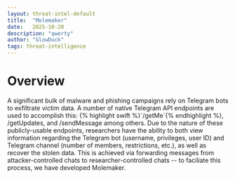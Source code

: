 ```yaml
---
layout: threat-intel-default
title:  "Molemaker"
date:   2025-10-20
description: "qwerty"
author: "GlowDuck"
tags: threat-intelligence
---
```

<h1> Overview </h1>
A significant bulk of malware and phishing campaigns rely on Telegram bots to exfiltrate victim data. A number of native Telegram API endpoints are used to accomplish this: {% highlight swift %}`/getMe`{% endhighlight %}, /getUpdates, and /sendMessage among others. Due to the nature of these publicly-usable endpoints, researchers have the ability to both view information regarding the Telegram bot (username, privileges, user ID) and Telegram channel (number of members, restrictions, etc.), as well as recover the stolen data. This is achieved via forwarding messages from attacker-controlled chats to researcher-controlled chats -- to faciliate this process, we have developed Molemaker.